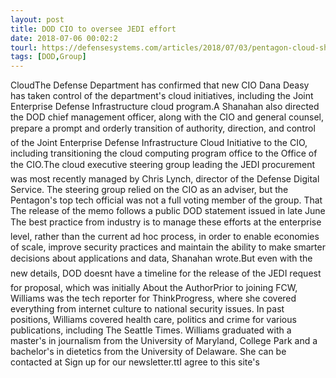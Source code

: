 ```yaml
---
layout: post
title: DOD CIO to oversee JEDI effort
date: 2018-07-06 00:02:2
tourl: https://defensesystems.com/articles/2018/07/03/pentagon-cloud-shifts-to-cio.aspx
tags: [DOD,Group]
---
```

CloudThe Defense Department has confirmed that new CIO Dana Deasy has taken control of the department's cloud initiatives, including the Joint Enterprise Defense Infrastructure cloud program.A Shanahan also directed the DOD chief management officer, along with the CIO and general counsel, prepare a prompt and orderly transition of authority, direction, and control of the Joint Enterprise Defense Infrastructure Cloud Initiative to the CIO, including transitioning the cloud computing program office to the Office of the CIO.The cloud executive steering group leading the JEDI procurement was most recently managed by Chris Lynch, director of the Defense Digital Service. The steering group relied on the CIO as an adviser, but the Pentagon's top tech official was not a full voting member of the group. That The release of the memo follows a public DOD statement issued in late June The best practice from industry is to manage these efforts at the enterprise level, rather than the current ad hoc process, in order to enable economies of scale, improve security practices and maintain the ability to make smarter decisions about applications and data, Shanahan wrote.But even with the new details, DOD doesnt have a timeline for the release of the JEDI request for proposal, which was initially About the AuthorPrior to joining FCW, Williams was the tech reporter for ThinkProgress, where she covered everything from internet culture to national security issues. In past positions, Williams covered health care, politics and crime for various publications, including The Seattle Times. Williams graduated with a master's in journalism from the University of Maryland, College Park and a bachelor's in dietetics from the University of Delaware. She can be contacted at Sign up for our newsletter.ttI agree to this site's 